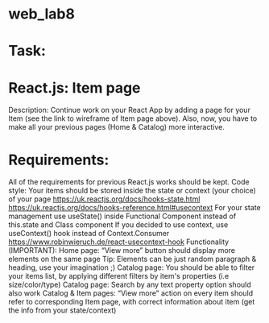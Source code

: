 # web_lab8

# Task:

 # React.js: Item page

Description: Continue work on your React App by adding a page for  your Item (see the link to wireframe of Item page above). Also, now, you have to make all your previous pages (Home & Catalog) more interactive.


 # Requirements: 
All of the requirements for previous React.js works should be kept.
Code style: 
Your items should be stored inside the state or context (your choice) of your page
https://uk.reactjs.org/docs/hooks-state.html
https://uk.reactjs.org/docs/hooks-reference.html#usecontext
For your state management use useState() inside Functional Component  instead of this.state and Class component
If you decided to use context, use useContext() hook instead of Context.Consumer
https://www.robinwieruch.de/react-usecontext-hook
Functionality (IMPORTANT):
Home page: “View more” button should display more elements on the same page Tip: Elements can be just random paragraph & heading, use your imagination ;)
Catalog page: You should be able to filter your items list, by applying different filters by item's properties (i.e size/color/type)
Catalog page: Search by any text property option should also work
Catalog & Item pages: “View more” action on every item should refer to corresponding Item page, with correct information about item (get the info from your state/context)

